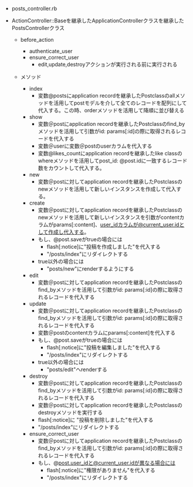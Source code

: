 - posts_controller.rb
- ActionController::Baseを継承したApplicationControllerクラスを継承したPostsControllerクラス

  - before_action
    - authenticate_user
    - ensure_correct_user
      - edit,update,destroyアクションが実行される前に実行される

  - メソッド
    - index
      - 変数@postsにapplication recordを継承したPostclassのallメソッドを活用してpostモデルを介して全てのレコードを配列にして代入する。この時、orderメソッドを活用して降順に並び替える
    - show
      - 変数＠postにapplication recordを継承したPostclassのfind_byメソッドを活用して引数がid: params[:id]の際に取得されるレコードを代入する
      - 変数＠userに変数＠postのuserカラムを代入する
      - 変数@likes_countにapplication recordを継承したlike classのwhereメソッドを活用してpost_id: @post.idに一致するレコード数をカウントして代入する。
    - new
      - 変数＠postに対してapplication recordを継承したPostclassのnewメソッドを活用して新しいインスタンスを作成して代入する。
    - create
      - 変数＠postに対してapplication recordを継承したPostclassのnewメソッドを活用して新しいインスタンスを引数がcontentカラムがparams[:content]、user_idカラムが@current_user.idとして作成し代入する。
      - もし、@post.saveがtrueの場合には
        - flash[:notice]に"投稿を作成しました"を代入する
        - "/posts/index"にリダイレクトする
      - true以外の場合には
        - "posts/new"にrenderするようにする
    - edit
      - 変数＠postに対してapplication recordを継承したPostclassのfind_byメソッドを活用して引数がid: params[:id]の際に取得されるレコードを代入する
    - update
      - 変数＠postに対してapplication recordを継承したPostclassのfind_byメソッドを活用して引数がid: params[:id]の際に取得されるレコードを代入する
      - 変数＠postのcontentカラムにparams[:content]を代入する
      - もし、@post.saveがtrueの場合には
        - flash[:notice]に"投稿を編集しました"を代入する
        - "/posts/index"にリダイレクトする
      - true以外の場合には
        - "posts/edit"へrenderする
    - destroy
      - 変数＠postに対してapplication recordを継承したPostclassのfind_byメソッドを活用して引数がid: params[:id]の際に取得されるレコードを代入する
      - 変数＠postに対してapplication recordを継承したPostclassのdestroyメソッドを実行する
      - flash[:notice]に "投稿を削除しました"を代入する
      - "/posts/index"にリダイレクトする
    - ensure_correct_user
      - 変数＠postに対してapplication recordを継承したPostclassのfind_byメソッドを活用して引数がid: params[:id]の際に取得されるレコードを代入する
      - もし、@post.user_idと@current_user.idが異なる場合には
        - flash[:notice]に"権限がありません"を代入する
        - "/posts/index"にリダイレクトする
